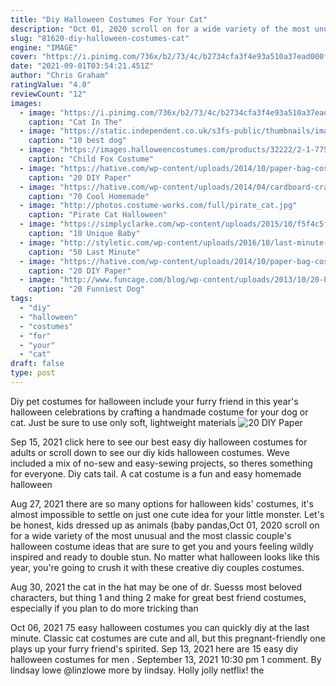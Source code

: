 ```yaml
---
title: "Diy Halloween Costumes For Your Cat"
description: "Oct 01, 2020 scroll on for a wide variety of the most unusual and the most classic couple's halloween costume ideas that are sure to get you and yours feeling wildly inspired and ready to double stun. No matter what halloween looks like this year, you're going to crush it with these creative diy couples costumes."
slug: "81620-diy-halloween-costumes-cat"
engine: "IMAGE"
cover: "https://i.pinimg.com/736x/b2/73/4c/b2734cfa3f4e93a510a37ead000f8e83--halloween-ghosts-halloween-.jpg"
date: "2021-09-01T03:54:21.451Z"
author: "Chris Graham"
ratingValue: "4.0"
reviewCount: "12"
images:
  - image: "https://i.pinimg.com/736x/b2/73/4c/b2734cfa3f4e93a510a37ead000f8e83--halloween-ghosts-halloween-.jpg"
    caption: "Cat In The"
  - image: "https://static.independent.co.uk/s3fs-public/thumbnails/image/2020/09/29/18/istock-614643858.jpg"
    caption: "10 best dog"
  - image: "https://images.halloweencostumes.com/products/32222/2-1-77565/child-fox-costume.jpg"
    caption: "Child Fox Costume"
  - image: "https://hative.com/wp-content/uploads/2014/10/paper-bag-costume-ideas/11-paper-bag-puppet-costume.jpg"
    caption: "20 DIY Paper"
  - image: "https://hative.com/wp-content/uploads/2014/04/cardboard-crafts/6-homemade-cardboard-clock.jpg"
    caption: "70 Cool Homemade"
  - image: "http://photos.costume-works.com/full/pirate_cat.jpg"
    caption: "Pirate Cat Halloween"
  - image: "https://simplyclarke.com/wp-content/uploads/2015/10/f5f4c5fd3aa20f2d0c4650ba77415539.jpg"
    caption: "10 Unique Baby"
  - image: "http://styletic.com/wp-content/uploads/2016/10/last-minute-halloween-costumes/34-last-minute-halloween-costume-ideas.jpg"
    caption: "50 Last Minute"
  - image: "https://hative.com/wp-content/uploads/2014/10/paper-bag-costume-ideas/18-paper-bag-masks.jpg"
    caption: "20 DIY Paper"
  - image: "http://www.funcage.com/blog/wp-content/uploads/2013/10/20-Funniest-Dog-Halloween-Costumes-002.jpg"
    caption: "20 Funniest Dog"
tags:
  - "diy"
  - "halloween"
  - "costumes"
  - "for"
  - "your"
  - "cat"
draft: false
type: post
---
```


Diy pet costumes for halloween include your furry friend in this year's halloween celebrations by crafting a handmade costume for your dog or cat. Just be sure to use only soft, lightweight materials
![20 DIY Paper](https://hative.com/wp-content/uploads/2014/10/paper-bag-costume-ideas/11-paper-bag-puppet-costume.jpg "20 DIY Paper")

Sep 15, 2021 click here to see our best easy diy halloween costumes for adults or scroll down to see our diy kids halloween costumes. Weve included a mix of no-sew and easy-sewing projects, so theres something for everyone.  Diy cats tail. A cat costume is a fun and easy homemade halloween
<!--inArticleAds-->

<!--galleryOne-->

Aug 27, 2021 there are so many options for halloween kids' costumes, it's almost impossible to settle on just one cute idea for your little monster. Let's be honest, kids dressed up as animals (baby pandas,Oct 01, 2020 scroll on for a wide variety of the most unusual and the most classic couple's halloween costume ideas that are sure to get you and yours feeling wildly inspired and ready to double stun. No matter what halloween looks like this year, you're going to crush it with these creative diy couples costumes.
<!--inArticleAds-->

<!--galleryTwo-->

Aug 30, 2021 the cat in the hat may be one of dr. Suesss most beloved characters, but thing 1 and thing 2 make for great best friend costumes, especially if you plan to do more tricking than
<!--galleryThree-->

Oct 06, 2021 75 easy halloween costumes you can quickly diy at the last minute.  Classic cat costumes are cute and all, but this pregnant-friendly one plays up your furry friend's spirited. Sep 13, 2021 here are 15 easy diy halloween costumes for men . September 13, 2021  10:30 pm  1 comment. By lindsay lowe @linzlowe more by lindsay. Holly jolly netflix! the